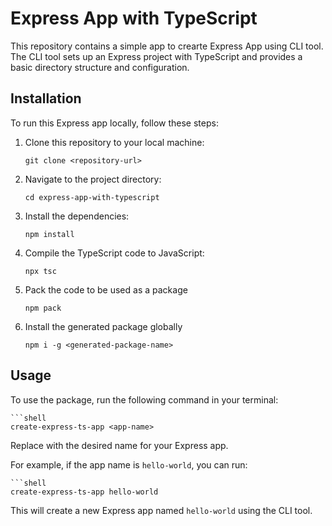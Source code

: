 # Express App with TypeScript

This repository contains a simple app to crearte Express App using CLI tool. The CLI tool sets up an Express project with TypeScript and provides a basic directory structure and configuration.

## Installation

To run this Express app locally, follow these steps:

1. Clone this repository to your local machine:

   ```shell
   git clone <repository-url>

   ```

2. Navigate to the project directory:

   ```shell
   cd express-app-with-typescript

   ```

3. Install the dependencies:

   ```shell
   npm install

   ```

4. Compile the TypeScript code to JavaScript:

   ```shell
   npx tsc

   ```

5. Pack the code to be used as a package

   ```shell
   npm pack

   ```

6. Install the generated package globally
   ```shell
   npm i -g <generated-package-name>
   ```

## Usage

To use the package, run the following command in your terminal:

    ```shell
    create-express-ts-app <app-name>

Replace <app-name> with the desired name for your Express app.

For example, if the app name is `hello-world`, you can run:

    ```shell
    create-express-ts-app hello-world

This will create a new Express app named `hello-world` using the CLI tool.
